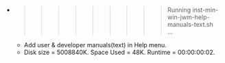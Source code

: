 * >>>>>>>>> Running inst-min-win-jwm-help-manuals-text.sh ...
  * Add user & developer manuals(text) in Help menu.
  * Disk size = 5008840K. Space Used = 48K. Runtime = 00:00:00:02.
